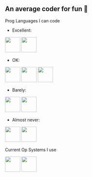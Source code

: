## An average coder for fun 🌱

Prog Languages I can code
- Excellent:

<img src="https://upload.wikimedia.org/wikipedia/commons/1/18/C_Programming_Language.svg" width="50" height="50"> <img src="https://github.com/isocpp/logos/blob/master/cpp_logo.svg" width="50" height="50">

- OK:

<img src="https://s3.dualstack.us-east-2.amazonaws.com/pythondotorg-assets/media/files/python-logo-only.svg" width="50" height="50"> <img src="https://upload.wikimedia.org/wikipedia/commons/4/40/VB.NET_Logo.svg" width="50" height="50"> <img src="https://upload.wikimedia.org/wikipedia/commons/2/21/Matlab_Logo.png" width="50" height="50">

- Barely:

<img src="https://upload.wikimedia.org/wikipedia/commons/7/73/Ruby_logo.svg" width="50" height="50"> <img src="https://hackr.io/tutorials/learn-assembly-language/logo/logo-assembly-language?ver=1603208610" width="50" height="50">

- Almost never:

<img src="https://github.com/dotnet/vscode-csharp/blob/main/images/csharpIcon.png" width="50" height="50"> <img src="https://upload.wikimedia.org/wikipedia/commons/a/a2/Dart_programming_language_logo_icon.svg" width="50" height="50">

Current Op Systems I use

<img src="https://upload.wikimedia.org/wikipedia/commons/thumb/8/87/Windows_logo_-_2021.svg/2048px-Windows_logo_-_2021.svg.png" width="50" height="50"> <img src="https://upload.wikimedia.org/wikipedia/commons/d/db/Elementary_logo.svg" width="50" height="50"> 
